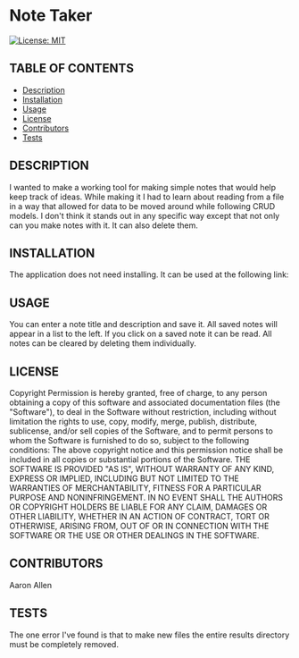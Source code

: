 
# Note Taker
[![License: MIT](https://img.shields.io/badge/License-MIT-yellow.svg)](https://opensource.org/licenses/MIT)

## TABLE OF CONTENTS
- [Description](#description)
- [Installation](#installation)
- [Usage](#usage)
- [License](#license)
- [Contributors](#contributors)
- [Tests](#tests)

## DESCRIPTION
I wanted to make a working tool for making simple notes that would help keep track of ideas. While making it I had to learn about reading from a file in a way that allowed for data to be moved around while following CRUD models. I don't think it stands out in any specific way except that not only can you make notes with it. It can also delete them.

## INSTALLATION
The application does not need installing. It can be used at the following link: <a href=""></a>

## USAGE
You can enter a note title and description and save it. All saved notes will appear in a list to the left. If you click on a saved note it can be read. All notes can be cleared by deleting them individually.

## LICENSE
Copyright <YEAR> <COPYRIGHT HOLDER> Permission is hereby granted, free of charge, to any person obtaining a copy of this software and associated documentation files (the "Software"), to deal in the Software without restriction, including without limitation the rights to use, copy, modify, merge, publish, distribute, sublicense, and/or sell copies of the Software, and to permit persons to whom the Software is furnished to do so, subject to the following conditions: The above copyright notice and this permission notice shall be included in all copies or substantial portions of the Software. THE SOFTWARE IS PROVIDED "AS IS", WITHOUT WARRANTY OF ANY KIND, EXPRESS OR IMPLIED, INCLUDING BUT NOT LIMITED TO THE WARRANTIES OF MERCHANTABILITY, FITNESS FOR A PARTICULAR PURPOSE AND NONINFRINGEMENT. IN NO EVENT SHALL THE AUTHORS OR COPYRIGHT HOLDERS BE LIABLE FOR ANY CLAIM, DAMAGES OR OTHER LIABILITY, WHETHER IN AN ACTION OF CONTRACT, TORT OR OTHERWISE, ARISING FROM, OUT OF OR IN CONNECTION WITH THE SOFTWARE OR THE USE OR OTHER DEALINGS IN THE SOFTWARE.

## CONTRIBUTORS
Aaron Allen

## TESTS
The one error I've found is that to make new files the entire results directory must be completely removed.
